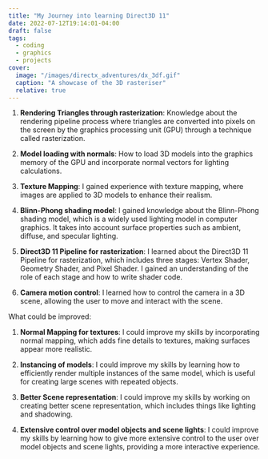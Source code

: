 ```yaml
---
title: "My Journey into learning Direct3D 11"
date: 2022-07-12T19:14:01-04:00
draft: false
tags:
  - coding
  - graphics
  - projects
cover:
  image: "/images/directx_adventures/dx_3df.gif"
  caption: "A showcase of the 3D rasteriser"
  relative: true
---
```




1.  **Rendering Triangles through rasterization**: Knowledge about the rendering pipeline process where triangles are converted into pixels on the screen by the graphics processing unit (GPU) through a technique called rasterization.

2.  **Model loading with normals**: How to load 3D models into the graphics memory of the GPU and incorporate normal vectors for lighting calculations.

3.  **Texture Mapping**: I gained experience with texture mapping, where images are applied to 3D models to enhance their realism.

4.  **Blinn-Phong shading model**: I gained knowledge about the Blinn-Phong shading model, which is a widely used lighting model in computer graphics. It takes into account surface properties such as ambient, diffuse, and specular lighting.

5.  **Direct3D 11 Pipeline for rasterization**: I learned about the Direct3D 11 Pipeline for rasterization, which includes three stages: Vertex Shader, Geometry Shader, and Pixel Shader. I gained an understanding of the role of each stage and how to write shader code.

6.  **Camera motion control**: I learned how to control the camera in a 3D scene, allowing the user to move and interact with the scene.

What could be improved:

1.  **Normal Mapping for textures**: I could improve my skills by incorporating normal mapping, which adds fine details to textures, making surfaces appear more realistic.

2.  **Instancing of models**: I could improve my skills by learning how to efficiently render multiple instances of the same model, which is useful for creating large scenes with repeated objects.

3.  **Better Scene representation**: I could improve my skills by working on creating better scene representation, which includes things like lighting and shadowing.

4.  **Extensive control over model objects and scene lights**: I could improve my skills by learning how to give more extensive control to the user over model objects and scene lights, providing a more interactive experience.